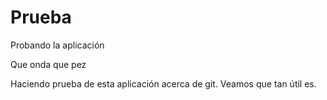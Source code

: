 # Prueba
Probando la aplicación

Que onda que pez

Haciendo prueba de esta aplicación acerca de git. Veamos que tan útil es.
